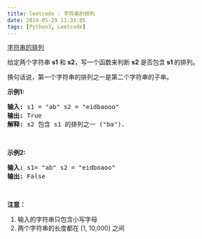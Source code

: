 ```yaml
---
title: leetcode : 字符串的排列
date: 2019-05-29 11:33:05
tags: [Python3, Leetcode]
---
```


[字符串的排列](https://leetcode-cn.com/problems/permutation-in-string/)

<p>给定两个字符串&nbsp;<strong>s1</strong>&nbsp;和&nbsp;<strong>s2</strong>，写一个函数来判断 <strong>s2</strong> 是否包含 <strong>s1&nbsp;</strong>的排列。</p>

<!-- more -->

<p>换句话说，第一个字符串的排列之一是第二个字符串的子串。</p>

<p><strong>示例1:</strong></p>

<pre>
<strong>输入: </strong>s1 = &quot;ab&quot; s2 = &quot;eidbaooo&quot;
<strong>输出: </strong>True
<strong>解释:</strong> s2 包含 s1 的排列之一 (&quot;ba&quot;).
</pre>

<p>&nbsp;</p>

<p><strong>示例2:</strong></p>

<pre>
<strong>输入: </strong>s1= &quot;ab&quot; s2 = &quot;eidboaoo&quot;
<strong>输出:</strong> False
</pre>

<p>&nbsp;</p>

<p><strong>注意：</strong></p>

<ol>
	<li>输入的字符串只包含小写字母</li>
	<li>两个字符串的长度都在 [1, 10,000] 之间</li>
</ol>
